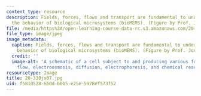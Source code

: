 ```yaml
---
content_type: resource
description: Fields, forces, flows and transport are fundamental to understanding
  the behavior of biological microsystems (bioMEMS). (Figure by Prof. Jongyoon Han.)
file: /media/https%3A/open-learning-course-data-rc.s3.amazonaws.com/20-330j-fields-forces-and-flows-in-biological-systems-spring-2007/f581d528660db0b5e25e5978ef573f52_20-330js07.jpg
file_type: image/jpeg
image_metadata:
  caption: Fields, forces, flows and transport are fundamental to understanding the
    behavior of biological microsystems (bioMEMS). (Figure by Prof. Jongyoon Han.)
  credit: ''
  image-alt: 'A schematic of a cell subject to and producing various forces: hydrodynamic
    flow, electroosmosis, diffusion, electrophoresis, and chemical reactions.'
resourcetype: Image
title: 20-330js07.jpg
uid: f581d528-660d-b0b5-e25e-5978ef573f52
---
```

